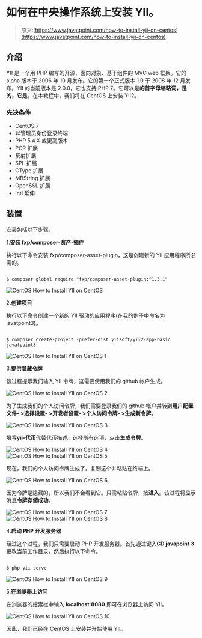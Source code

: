 # 如何在中央操作系统上安装 YII。

> 原文:[https://www.javatpoint.com/how-to-install-yii-on-centos](https://www.javatpoint.com/how-to-install-yii-on-centos)

## 介绍

YII 是一个用 PHP 编写的开源、面向对象、基于组件的 MVC web 框架。它的 alpha 版本于 2006 年 10 月发布。它的第一个正式版本 1.0 于 2008 年 12 月发布。YII 的当前版本是 2.0.0，它也支持 PHP 7。它可以是**的首字母缩略词，是的，它是**。在本教程中，我们将在 CentOS 上安装 YII2。

### 先决条件

*   CentOS 7
*   以管理员身份登录终端
*   PHP 5.4.X 或更高版本
*   PCR 扩展
*   反射扩展
*   SPL 扩展
*   CType 扩展
*   MBString 扩展
*   OpenSSL 扩展
*   Intl 延伸

## 装置

安装包括以下步骤。

1.**安装 fxp/composer-资产-插件**

执行以下命令安装 fxp/composer-asset-plugin，这是创建新的 YII 应用程序所必需的。

```

$ composer global require "fxp/composer-asset-plugin:^1.3.1"

```

![CentOS How to Install YII on CentOS](../Images/34b8e571cd1388951f58837bca5645ff.png)

2.**创建项目**

执行以下命令创建一个新的 YII 驱动的应用程序(在我的例子中命名为 javatpoint3)。

```

$ composer create-project -prefer-dist yiisoft/yii2-app-basic javatpoint3

```

![CentOS How to Install YII on CentOS 1](../Images/b473a74cada75faa945c2c48abefbfe5.png)

3.**提供隐藏令牌**

该过程提示我们输入 YII 令牌，这需要使用我们的 github 帐户生成。

![CentOS How to Install YII on CentOS 2](../Images/7e23da6f8bde2e8eb84c460d1bf9833b.png)

为了生成我们的个人访问令牌，我们需要登录我们的 github 帐户并转到**用户配置文件- >选择设置- >开发者设置- >个人访问令牌- >生成新令牌**。

![CentOS How to Install YII on CentOS 3](../Images/8b2b129ab63bd2ad2ec9ea5b634ee585.png)

填写**yii-代币**代替代币描述。选择所有选项，点击**生成令牌**。

![CentOS How to Install YII on CentOS 4](../Images/281801ad380209ea9dca0abb14e0d298.png) ![CentOS How to Install YII on CentOS 5](../Images/4d55935c2d1dc9aa34ce77b8d2964078.png)

现在，我们的个人访问令牌生成了。复制这个并粘贴在终端上。

![CentOS How to Install YII on CentOS 6](../Images/7a81a82b4fa17cb95f64bbae9d3e34bf.png)

因为令牌是隐藏的，所以我们不会看到它。只需粘贴令牌，按**进入**。该过程将显示消息**令牌存储成功**。

![CentOS How to Install YII on CentOS 7](../Images/44716441cef03a6d3c5218958822318e.png) ![CentOS How to Install YII on CentOS 8](../Images/9759a4699d102a366c8e30ad538ee94c.png)

4.**启动 PHP 开发服务器**

经过这个过程，我们只需要启动 PHP 开发服务器。首先通过键入**CD javapoint 3**更改当前工作目录，然后执行以下命令。

```

$ php yii serve 

```

![CentOS How to Install YII on CentOS 9](../Images/ff97408405f0a19f672b58ab112cc25b.png)

5.**在浏览器上访问**

在浏览器的搜索栏中输入 **localhost:8080** 即可在浏览器上访问 YII。

![CentOS How to Install YII on CentOS 10](../Images/845147b4cf57d69c2360eb2016f29143.png)

因此，我们已经在 CentOS 上安装并开始使用 YII。